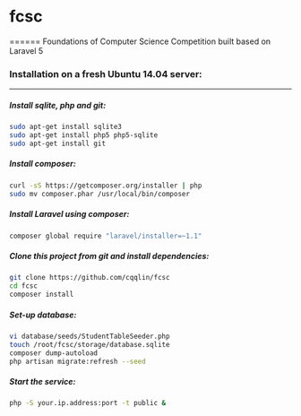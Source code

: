 # fcsc
======
Foundations of Computer Science Competition built based on Laravel 5

### Installation on a fresh Ubuntu 14.04 server:
-----------------------------------------------
##### Install sqlite, php and git:
```sh
sudo apt-get install sqlite3
sudo apt-get install php5 php5-sqlite
sudo apt-get install git
```

##### Install composer:
```sh
curl -sS https://getcomposer.org/installer | php
sudo mv composer.phar /usr/local/bin/composer
```

##### Install Laravel using composer:
```sh
composer global require "laravel/installer=~1.1"
```

##### Clone this project from git and install dependencies:
```sh
git clone https://github.com/cqqlin/fcsc
cd fcsc
composer install
```

##### Set-up database:
```sh
vi database/seeds/StudentTableSeeder.php
touch /root/fcsc/storage/database.sqlite
composer dump-autoload
php artisan migrate:refresh --seed
```

##### Start the service:
```sh
php -S your.ip.address:port -t public &
```
